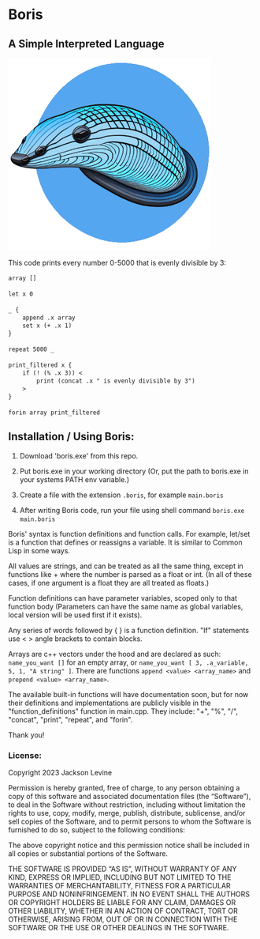 # Boris
## A Simple Interpreted Language

![Boris lang logo](./borislogo.png)

This code prints every number 0-5000 that is evenly divisible by 3:

```
array []

let x 0

_ { 
    append .x array
    set x (+ .x 1)
}

repeat 5000 _

print_filtered x {
    if (! (% .x 3)) <
        print (concat .x " is evenly divisible by 3")
    >
}

forin array print_filtered

```

## Installation / Using Boris:

1. Download 'boris.exe' from this repo.

2. Put boris.exe in your working directory (Or, put the path to boris.exe in your systems PATH env variable.)

3. Create a file with the extension `.boris`, for example `main.boris`

4. After writing Boris code, run your file using shell command `boris.exe main.boris`


Boris' syntax is function definitions and function calls. For example, let/set is a function that defines or reassigns a variable. It is similar to Common Lisp in some ways.

All values are strings, and can be treated as all the same thing, except in functions like + where the number is parsed as a float or int. (In all of these cases, if one argument is a float they are all treated as floats.)

Function definitions can have parameter variables, scoped only to that function body (Parameters can have the same name as global variables, local version will be used first if it exists).

Any series of words followed by { } is a function definition. "If" statements use < > angle brackets to contain blocks.

Arrays are c++ vectors under the hood and are declared as such: `name_you_want []` for an empty array, or `name_you_want [ 3, .a_variable, 5, 1, "A string" ]`. There are functions `append <value> <array_name>` and `prepend <value> <array_name>`.

The available built-in functions will have documentation soon, but for now their definitions and implementations are publicly visible in the "function_definitions" function in main.cpp. They include: "+", "%", "/", "concat", "print", "repeat", and "forin".

Thank you!

### License:

Copyright 2023 Jackson Levine

Permission is hereby granted, free of charge, to any person obtaining a copy of this software and associated documentation files (the “Software”), to deal in the Software without restriction, including without limitation the rights to use, copy, modify, merge, publish, distribute, sublicense, and/or sell copies of the Software, and to permit persons to whom the Software is furnished to do so, subject to the following conditions:

The above copyright notice and this permission notice shall be included in all copies or substantial portions of the Software.

THE SOFTWARE IS PROVIDED “AS IS”, WITHOUT WARRANTY OF ANY KIND, EXPRESS OR IMPLIED, INCLUDING BUT NOT LIMITED TO THE WARRANTIES OF MERCHANTABILITY, FITNESS FOR A PARTICULAR PURPOSE AND NONINFRINGEMENT. IN NO EVENT SHALL THE AUTHORS OR COPYRIGHT HOLDERS BE LIABLE FOR ANY CLAIM, DAMAGES OR OTHER LIABILITY, WHETHER IN AN ACTION OF CONTRACT, TORT OR OTHERWISE, ARISING FROM, OUT OF OR IN CONNECTION WITH THE SOFTWARE OR THE USE OR OTHER DEALINGS IN THE SOFTWARE.
